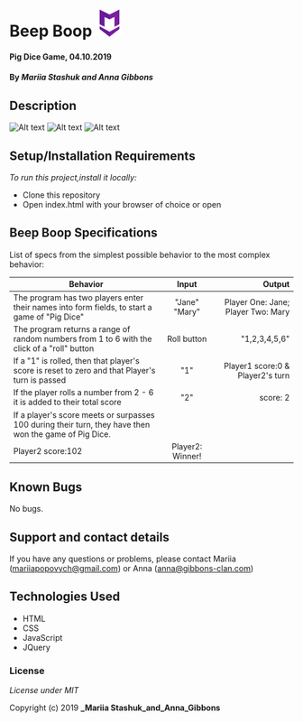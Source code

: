 # Beep Boop ![alt text](https://github.com/adam-p/markdown-here/raw/master/src/common/images/icon48.png "Logo Title Text 1")
#### Pig Dice Game, 04.10.2019

#### By _**Mariia Stashuk and Anna Gibbons**_

## Description
![Alt text](/img/print3.png)
![Alt text](/img/print1.png)
![Alt text](/img/print2.png)




## Setup/Installation Requirements

_To run this project,install it locally:_

* Clone this repository
* Open index.html with your browser of choice or open

## Beep Boop Specifications

 List of specs from the simplest possible behavior to the most complex behavior:

| Behavior       | Input          | Output  |
| ------------- |:-------------:| -----:|
|The program has two players enter their names into form fields, to start a game of "Pig Dice" | "Jane" "Mary" | Player One: Jane; Player Two: Mary |
|The program returns a range of random numbers from 1 to 6 with the click of a "roll" button   | Roll button | "1,2,3,4,5,6" |
|If a "1" is rolled, then that player's score is reset to zero and that Player's turn is passed    | "1"     |  Player1 score:0 & Player2's turn |
| If the player rolls a number from 2 - 6 it is added to their total score | "2"      |   score: 2|
|  If a player's score meets or surpasses 100 during their turn, they have then won the game of Pig Dice. |
| Player2 score:102 | Player2: Winner!    |


## Known Bugs

No bugs.

## Support and contact details

If you have any questions or problems, please contact Mariia (mariiapopovych@gmail.com) or Anna (anna@gibbons-clan.com)

## Technologies Used

* HTML
* CSS
* JavaScript
* JQuery

### License

*License under MIT*

Copyright (c) 2019 **_Mariia Stashuk_and_Anna_Gibbons**

